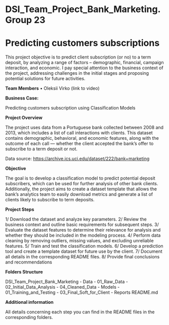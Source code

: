 # DSI_Team_Project_Bank_Marketing. Group 23
# Predicting customers subscriptions

This project objective is to predict client subscription (or no) to a term deposit, by analyzing a range of factors – demographic, financial, campaign interaction, and economic. 
I pay special attention to the business context of the project, addressing challenges in the initial stages and proposing potential solutions for future activities.

**Team Members**
•	Oleksii Virko (link to video)

**Business Case:** 

Predicting customers subscription using Classification Models

**Project Overview**

The project uses data from a Portuguese bank collected between 2008 and 2013, which includes a list of call interactions with clients. This dataset contains demographic, behavioral, and economic features, along with the outcome of each call — whether the client accepted the bank’s offer to subscribe to a term deposit or not.

Data source: https://archive.ics.uci.edu/dataset/222/bank+marketing

**Objective**

The goal is to develop a classification model to predict potential deposit subscribers, which can be used for further analysis of other bank clients. Additionally, the project aims to create a dataset template that allows the bank’s analytics team to easily download metrics and generate a list of clients likely to subscribe to term deposits.
   
**Project Steps**

1/ Download the dataset and analyze key parameters.
2/ Review the business context and outline basic requirements for subsequent steps.
3/ Evaluate the dataset features to determine their relevance for analysis and whether they should be included in the modeling process.
4/ Perform data cleaning by removing outliers, missing values, and excluding unreliable features.
5/ Train and test the classification models.
6/ Develop a prediction tool and create a template dataset for future use by the client.
7/ Document all details in the corresponding README files.
8/ Provide final conclusions and recommendations

**Folders Structure**

DSI_Team_Project_Bank_Marketing
    - Data
        - 01_Raw_Data
        - 02_Initial_Data_Analysis
        - 04_Cleaned_Data
    - Models
        - 01_Training_and_Testing
    - 03_Final_Soft_for_Client
    - Reports
    README.md
   
**Additional information**

All details concerning each step you can find in the README files in the corresponding folders.